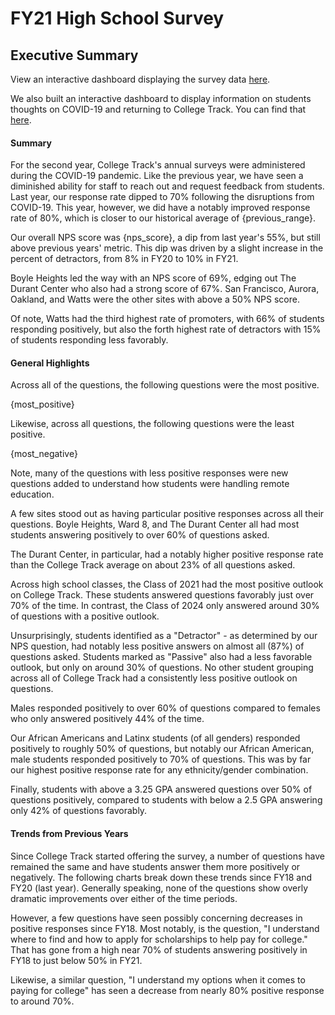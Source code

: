 # FY21 High School Survey

## Executive Summary

View an interactive dashboard displaying the survey data [here](https://datastudio.google.com/reporting/8ec5c940-2f56-4abc-a37f-39217609ce4f).

We also built an interactive dashboard to display information on students thoughts on COVID-19 and returning to College Track. You can find that [here](https://datastudio.google.com/u/0/reporting/c5dd6e77-2fac-45cf-a760-2ba0501a581d/page/PkIoB).

#### Summary
For the second year, College Track's annual surveys were administered during the COVID-19 pandemic. Like the previous year, we have seen a diminished ability for staff to reach out and request feedback from students. Last year, our response rate dipped to 70% following the disruptions from COVID-19. This year, however, we did have a notably improved response rate of 80%, which is closer to our historical average of {previous_range}.

Our overall NPS score was {nps_score}, a dip from last year's 55%, but still above previous years' metric. This dip was driven by a slight increase in the percent of detractors, from 8% in FY20 to 10% in FY21. 

Boyle Heights led the way with an NPS score of 69%, edging out The Durant Center who also had a strong score of 67%. San Francisco, Aurora, Oakland, and Watts were the other sites with above a 50% NPS score. 

Of note, Watts had the third highest rate of promoters, with 66% of students responding positively, but also the forth highest rate of detractors with 15% of students responding less favorably.


#### General Highlights
Across all of the questions, the following questions were the most positive.

{most_positive}

Likewise, across all questions, the following questions were the least positive.

{most_negative}

Note, many of the questions with less positive responses were new questions added to understand how students were handling remote education.

A few sites stood out as having particular positive responses across all their questions. Boyle Heights, Ward 8, and The Durant Center all had most students answering positively to over 60% of questions asked.

The Durant Center, in particular, had a notably higher positive response rate than the College Track average on about 23% of all questions asked. 

Across high school classes, the Class of 2021 had the most positive outlook on College Track. These students answered questions favorably just over 70% of the time. In contrast, the Class of 2024 only answered around 30% of questions with a positive outlook.

Unsurprisingly, students identified as a "Detractor" - as determined by our NPS question, had notably less positive answers on almost all (87%) of questions asked. Students marked as "Passive" also had a less favorable outlook, but only on around 30% of questions. No other student grouping across all of College Track had a consistently less positive outlook on questions.

Males responded positively to over 60% of questions compared to females who only answered positively 44% of the time.

Our African Americans and Latinx students (of all genders) responded positively to roughly 50% of questions, but notably our African American, male students responded positively to 70% of questions. This was by far our highest positive response rate for any ethnicity/gender combination.

Finally, students with above a 3.25 GPA answered questions over 50% of questions positively, compared to students with below a 2.5 GPA answering only 42% of questions favorably.

#### Trends from Previous Years

Since College Track started offering the survey, a number of questions have remained the same and have students answer them more positively or negatively. The following charts break down these trends since FY18 and FY20 (last year). Generally speaking, none of the questions show overly dramatic improvements over either of the time periods. 

However, a few questions have seen possibly concerning decreases in positive responses since FY18. Most notably, is the question, "I understand where to find and how to apply for scholarships to help pay for college." That has gone from a high near 70% of students answering positively in FY18 to just below 50% in FY21.

Likewise, a similar question, "I understand my options when it comes to paying for college" has seen a decrease from nearly 80% positive response to around 70%. 